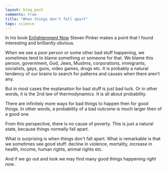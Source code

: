 ```yaml
---
layout: blog_post
comments: true
title: "When things don't fall apart"
tags: science
---
```


In his book [Enlightenment Now](https://en.wikipedia.org/wiki/Enlightenment_Now) Steven Pinker makes a point that I found interesting and brilliantly obvious.

When we see a poor person or some other bad stuff happening, we sometimes tend to blame something or someone for that. We blame this person, government, God, Jews, Muslims, corporations, immigrants, socialists, gays, guns, video games, drugs etc. It is probably a natural tendency of our brains to search for patterns and causes when there aren’t any.

But in most cases the explanation for bad stuff is just bad luck. Or in other words, it is the 2nd law of thermodynamics. It is all about probability.

There are infinitely more ways for bad things to happen then for good things. In other words, a probability of a bad outcome is much larger then of a good one.

From this perspective, there is no cause of poverty. This is just a natural state, because things normally fall apart.

What is surprising is when things don't fall apart. What is remarkable is that we sometimes see good stuff: decline in violence, mortality, increase in health, income, human rights, animal rights etc.

And if we go out and look we may find many good things happening *right now*.

